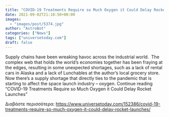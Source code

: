 ```yaml
---
title: "COVID-19 Treatments Require so Much Oxygen it Could Delay Rocket Launches"
date: 2021-09-02T21:10:50+00:00
images:
  - "images/post/5374.jpg"
author: "AstroBot"
categories: ["News"]
tags: ["universetoday.com"]
draft: false
---
```


Supply chains have been wreaking havoc across the industrial world.  The complex web that holds the world’s economies together has been fraying at the edges, resulting in some unexpected shortages, such as a lack of rental cars in Alaska and a lack of Lunchables at the author’s local grocery store.  Now there’s a supply shortage that directly ties to the pandemic that is starting to affect the space launch industry – oxygen. Continue reading “COVID-19 Treatments Require so Much Oxygen it Could Delay Rocket Launches” 

Διαβάστε περισσότερα: https://www.universetoday.com/152386/covid-19-treatments-require-so-much-oxygen-it-could-delay-rocket-launches/
